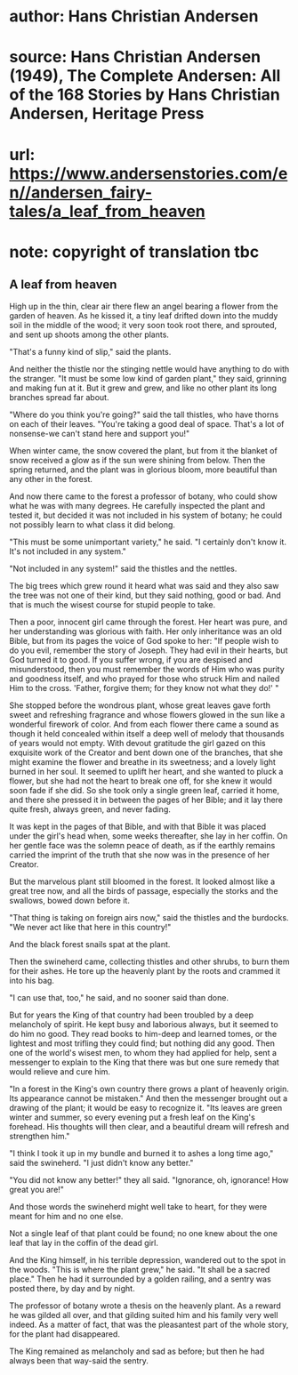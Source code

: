 # author: Hans Christian Andersen
# source: Hans Christian Andersen (1949), The Complete Andersen: All of the 168 Stories by Hans Christian Andersen, Heritage Press
# url: https://www.andersenstories.com/en//andersen_fairy-tales/a_leaf_from_heaven
# note: copyright of translation tbc

## A leaf from heaven 

High up in the thin, clear air there flew an angel bearing a flower from
the garden of heaven. As he kissed it, a tiny leaf drifted down into the
muddy soil in the middle of the wood; it very soon took root there, and
sprouted, and sent up shoots among the other plants.

"That's a funny kind of slip," said the plants.

And neither the thistle nor the stinging nettle would have anything to
do with the stranger. "It must be some low kind of garden plant," they
said, grinning and making fun at it. But it grew and grew, and like no
other plant its long branches spread far about.

"Where do you think you're going?" said the tall thistles, who have
thorns on each of their leaves. "You're taking a good deal of space.
That's a lot of nonsense-we can't stand here and support you!"

When winter came, the snow covered the plant, but from it the blanket of
snow received a glow as if the sun were shining from below. Then the
spring returned, and the plant was in glorious bloom, more beautiful
than any other in the forest.

And now there came to the forest a professor of botany, who could show
what he was with many degrees. He carefully inspected the plant and
tested it, but decided it was not included in his system of botany; he
could not possibly learn to what class it did belong.

"This must be some unimportant variety," he said. "I certainly don't
know it. It's not included in any system."

"Not included in any system!" said the thistles and the nettles.

The big trees which grew round it heard what was said and they also saw
the tree was not one of their kind, but they said nothing, good or bad.
And that is much the wisest course for stupid people to take.

Then a poor, innocent girl came through the forest. Her heart was pure,
and her understanding was glorious with faith. Her only inheritance was
an old Bible, but from its pages the voice of God spoke to her: "If
people wish to do you evil, remember the story of Joseph. They had evil
in their hearts, but God turned it to good. If you suffer wrong, if you
are despised and misunderstood, then you must remember the words of Him
who was purity and goodness itself, and who prayed for those who struck
Him and nailed Him to the cross. 'Father, forgive them; for they know
not what they do!' "

She stopped before the wondrous plant, whose great leaves gave forth
sweet and refreshing fragrance and whose flowers glowed in the sun like
a wonderful firework of color. And from each flower there came a sound
as though it held concealed within itself a deep well of melody that
thousands of years would not empty. With devout gratitude the girl gazed
on this exquisite work of the Creator and bent down one of the branches,
that she might examine the flower and breathe in its sweetness; and a
lovely light burned in her soul. It seemed to uplift her heart, and she
wanted to pluck a flower, but she had not the heart to break one off,
for she knew it would soon fade if she did. So she took only a single
green leaf, carried it home, and there she pressed it in between the
pages of her Bible; and it lay there quite fresh, always green, and
never fading.

It was kept in the pages of that Bible, and with that Bible it was
placed under the girl's head when, some weeks thereafter, she lay in
her coffin. On her gentle face was the solemn peace of death, as if the
earthly remains carried the imprint of the truth that she now was in the
presence of her Creator.

But the marvelous plant still bloomed in the forest. It looked almost
like a great tree now, and all the birds of passage, especially the
storks and the swallows, bowed down before it.

"That thing is taking on foreign airs now," said the thistles and the
burdocks. "We never act like that here in this country!"

And the black forest snails spat at the plant.

Then the swineherd came, collecting thistles and other shrubs, to burn
them for their ashes. He tore up the heavenly plant by the roots and
crammed it into his bag.

"I can use that, too," he said, and no sooner said than done.

But for years the King of that country had been troubled by a deep
melancholy of spirit. He kept busy and laborious always, but it seemed
to do him no good. They read books to him-deep and learned tomes, or the
lightest and most trifling they could find; but nothing did any good.
Then one of the world's wisest men, to whom they had applied for help,
sent a messenger to explain to the King that there was but one sure
remedy that would relieve and cure him.

"In a forest in the King's own country there grows a plant of heavenly
origin. Its appearance cannot be mistaken." And then the messenger
brought out a drawing of the plant; it would be easy to recognize it.
"Its leaves are green winter and summer, so every evening put a fresh
leaf on the King's forehead. His thoughts will then clear, and a
beautiful dream will refresh and strengthen him."

"I think I took it up in my bundle and burned it to ashes a long time
ago," said the swineherd. "I just didn't know any better."

"You did not know any better!" they all said. "Ignorance, oh,
ignorance! How great you are!"

And those words the swineherd might well take to heart, for they were
meant for him and no one else.

Not a single leaf of that plant could be found; no one knew about the
one leaf that lay in the coffin of the dead girl.

And the King himself, in his terrible depression, wandered out to the
spot in the woods. "This is where the plant grew," he said. "It shall
be a sacred place." Then he had it surrounded by a golden railing, and
a sentry was posted there, by day and by night.

The professor of botany wrote a thesis on the heavenly plant. As a
reward he was gilded all over, and that gilding suited him and his
family very well indeed. As a matter of fact, that was the pleasantest
part of the whole story, for the plant had disappeared.

The King remained as melancholy and sad as before; but then he had
always been that way-said the sentry.
